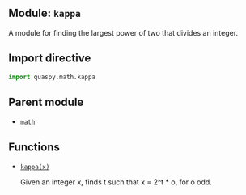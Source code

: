 ## Module: <code>kappa</code>
A module for finding the largest power of two that divides an integer.

## Import directive
```python
import quaspy.math.kappa
```

## Parent module
- [<code>math</code>](../README.md)

## Functions
- [<code>kappa(x)</code>](kappa.md)

  Given an integer x, finds t such that x = 2^t * o, for o odd.

